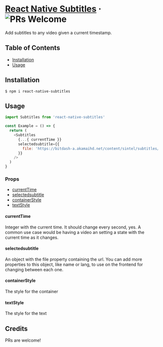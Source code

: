 # [React Native Subtitles](https://www.npmjs.com/package/react-native-subtitles) &middot; ![PRs Welcome](https://img.shields.io/badge/PRs-welcome-brightgreen.svg)

Add subtitles to any video given a current timestamp.

## Table of Contents

- [Installation](#installation)
- [Usage](#usage)

## Installation

```
$ npm i react-native-subtitles
```

## Usage

```javascript
import Subtitles from 'react-native-subtitles'

const Example = () => {
  return (
    <Subtitles
      {...{ currentTime }}
      selectedsubtitle={{
        file: 'https://bitdash-a.akamaihd.net/content/sintel/subtitles/subtitles_en.vtt',
      }}
    />
  )
}
```

### Props

- [currentTime](#currentTime)
- [selectedsubtitle](#selectedsubtitle)
- [containerStyle](#containerStyle)
- [textStyle](#textStyle)

#### currentTime

Integer with the current time. It should change every second, yes. A common use case would be having a video an setting a state with the current time as it changes.

#### selectedsubtitle

An object with the file property containing the url. You can add more properties to this object, like name or lang, to use on the frontend for changing between each one.

#### containerStyle

The style for the container

#### textStyle

The style for the text

## Credits

PRs are welcome!
